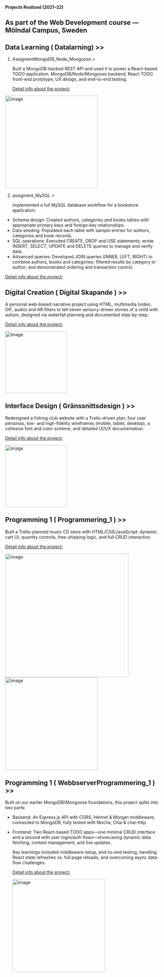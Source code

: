 
 **Projects Realized (2021–22)**
  ## As part of the Web Development course — Mölndal Campus, Sweden


## Data Learning ( Datalarning) >> 

1. AssigmentMongoDB_Node_Mongoose >
 
   Built a MongoDB-backed REST API and used it to power a React-based TODO application.
   MongoDB/Node/Mongoose backend, React TODO front-end prototype, UX design, and end-to-end testing.
   
   [Detail info about the project:](https://github.com/Ursulavallejo/WEB_2108/tree/main/Datalarning/assigmentMongoDB_Node_Mongoose#readme)

<img src="https://github.com/user-attachments/assets/2a86d5be-cff4-46e9-af43-92a99a72c5a8" alt="image" width="300" />

2. assigment_MySQL >
   
    Implemented a full MySQL database workflow for a bookstore application:

  - Schema design: Created authors, categories and books tables with appropriate primary keys and foreign‐key relationships.
  - Data seeding: Populated each table with sample entries for authors, categories and book records.
  - SQL operations: Executed CREATE, DROP and USE statements; wrote INSERT, SELECT, UPDATE and DELETE queries to manage and verify data.
  - Advanced queries: Developed JOIN queries (INNER, LEFT, RIGHT) to combine authors, books and categories; filtered results by category or author; and demonstrated ordering     and transaction control.
 
   [Detail info about the project:](https://github.com/Ursulavallejo/WEB_2108/blob/main/Datalarning/assigment_MySQL/mySQL/uppgigtMySQLUrsulaVallejo.sql)

## Digital Creation ( Digital Skapande ) >> 

  A personal web-based narrative project using HTML, multimedia (video, GIF, audio) and AR filters to tell seven sensory-driven stories of a child with autism, designed via     waterfall planning and documented step-by-step.

   [Detail info about the project:](https://github.com/Ursulavallejo/WEB_2108/tree/main/Digital%20skapande_1#readme)

   <img src="https://github.com/user-attachments/assets/8303c1c6-79ab-4368-8cd4-267e8c88dd16" alt="image" width="200" />

## Interface Design ( Gränssnittsdesign ) >> 

   Redesigned a fishing club website with a Trello-driven plan, four user personas, low- and high-fidelity wireframes (mobile, tablet, desktop), a cohesive font and color       scheme, and detailed UI/UX documentation.

   [Detail info about the project:](https://github.com/Ursulavallejo/WEB_2108/blob/main/Gr%C3%A4nssnittsdesign/assigment/README.md)

  <img src="https://github.com/user-attachments/assets/e96171df-abfe-4d36-95ef-7d783173dcef" alt="image" width="200" />

  ## Programming 1 ( Programmering_1 ) >> 

  Built a Trello-planned music CD store with HTML/CSS/JavaScript: dynamic cart UI, quantity controls, free-shipping logic, and full CRUD interaction.

  [Detail info about the project:](https://github.com/Ursulavallejo/WEB_2108/tree/main/Programmering_1/assigment#readme)

  <img src="https://github.com/user-attachments/assets/18a5433a-03af-4bec-b05e-93419df986d4" alt="image" width="400" />
    <img src="https://github.com/user-attachments/assets/df045a36-e239-409b-9575-c0ae3f51b4fb" alt="image" width="300" />

  ## Programming 1 ( WebbserverProgrammering_1 ) >> 

  Built on our earlier MongoDB/Mongoose foundations, this project splits into two parts:

  - Backend: An Express.js API with CORS, Helmet & Morgan middleware, connected to MongoDB, fully tested with Mocha, Chai & chai-http.

  - Frontend: Two React-based TODO apps—one minimal CRUD interface and a second with user login/auth flows—showcasing dynamic data fetching, context management, and live         updates.

    Key learnings included middleware setup, end-to-end testing, handling React state refreshes vs. full page reloads, and overcoming async data-flow challenges.

      [Detail info about the project:](https://github.com/Ursulavallejo/Campus_Mondal_WebDeveloperCourse_21-22/blob/main/WebbserverProgrammering_1/Todo_uppgifter/README.md)

    <img src="https://github.com/user-attachments/assets/07be9642-27b6-41e3-8d0e-cf7bee736030" alt="image" width="300" />







 




